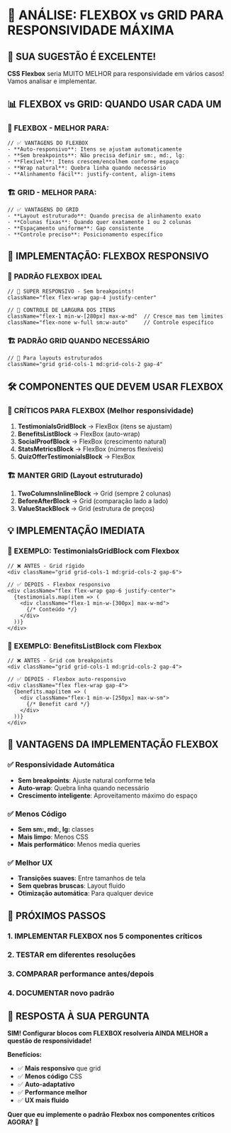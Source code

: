 # 🚀 ANÁLISE: FLEXBOX vs GRID PARA RESPONSIVIDADE MÁXIMA

## 🎯 **SUA SUGESTÃO É EXCELENTE!**

**CSS Flexbox** seria MUITO MELHOR para responsividade em vários casos! Vamos analisar e implementar.

## 📊 **FLEXBOX vs GRID: QUANDO USAR CADA UM**

### 💪 **FLEXBOX - MELHOR PARA:**
```tsx
// ✅ VANTAGENS DO FLEXBOX
- **Auto-responsivo**: Itens se ajustam automaticamente
- **Sem breakpoints**: Não precisa definir sm:, md:, lg:
- **Flexível**: Itens crescem/encolhem conforme espaço
- **Wrap natural**: Quebra linha quando necessário
- **Alinhamento fácil**: justify-content, align-items
```

### 🏗️ **GRID - MELHOR PARA:**
```tsx
// ✅ VANTAGENS DO GRID
- **Layout estruturado**: Quando precisa de alinhamento exato
- **Colunas fixas**: Quando quer exatamente 1 ou 2 colunas
- **Espaçamento uniforme**: Gap consistente
- **Controle preciso**: Posicionamento específico
```

## 🔧 **IMPLEMENTAÇÃO: FLEXBOX RESPONSIVO**

### 📱 **PADRÃO FLEXBOX IDEAL**
```tsx
// 🚀 SUPER RESPONSIVO - Sem breakpoints!
className="flex flex-wrap gap-4 justify-center"

// 🎯 CONTROLE DE LARGURA DOS ITENS
className="flex-1 min-w-[280px] max-w-md"  // Cresce mas tem limites
className="flex-none w-full sm:w-auto"     // Controle específico
```

### 🏗️ **PADRÃO GRID QUANDO NECESSÁRIO**
```tsx
// 📐 Para layouts estruturados
className="grid grid-cols-1 md:grid-cols-2 gap-4"
```

## 🛠️ **COMPONENTES QUE DEVEM USAR FLEXBOX**

### 🎯 **CRÍTICOS PARA FLEXBOX** (Melhor responsividade)
1. **TestimonialsGridBlock** → FlexBox (itens se ajustam)
2. **BenefitsListBlock** → FlexBox (auto-wrap)
3. **SocialProofBlock** → FlexBox (crescimento natural)
4. **StatsMetricsBlock** → FlexBox (números flexíveis)
5. **QuizOfferTestimonialsBlock** → FlexBox

### 🏗️ **MANTER GRID** (Layout estruturado)
1. **TwoColumnsInlineBlock** → Grid (sempre 2 colunas)
2. **BeforeAfterBlock** → Grid (comparação lado a lado)
3. **ValueStackBlock** → Grid (estrutura de preços)

## 💡 **IMPLEMENTAÇÃO IMEDIATA**

### 🚀 **EXEMPLO: TestimonialsGridBlock com Flexbox**
```tsx
// ❌ ANTES - Grid rígido
<div className="grid grid-cols-1 md:grid-cols-2 gap-6">

// ✅ DEPOIS - Flexbox responsivo
<div className="flex flex-wrap gap-6 justify-center">
  {testimonials.map(item => (
    <div className="flex-1 min-w-[300px] max-w-md">
      {/* Conteúdo */}
    </div>
  ))}
</div>
```

### 🚀 **EXEMPLO: BenefitsListBlock com Flexbox**
```tsx
// ❌ ANTES - Grid com breakpoints
<div className="grid grid-cols-1 md:grid-cols-2 gap-4">

// ✅ DEPOIS - Flexbox auto-responsivo
<div className="flex flex-wrap gap-4">
  {benefits.map(item => (
    <div className="flex-1 min-w-[250px] max-w-sm">
      {/* Benefit card */}
    </div>
  ))}
</div>
```

## 🎯 **VANTAGENS DA IMPLEMENTAÇÃO FLEXBOX**

### ✅ **Responsividade Automática**
- **Sem breakpoints**: Ajuste natural conforme tela
- **Auto-wrap**: Quebra linha quando necessário
- **Crescimento inteligente**: Aproveitamento máximo do espaço

### ✅ **Menos Código**
- **Sem sm:, md:, lg:** classes
- **Mais limpo**: Menos CSS
- **Mais performático**: Menos media queries

### ✅ **Melhor UX**
- **Transições suaves**: Entre tamanhos de tela
- **Sem quebras bruscas**: Layout fluido
- **Otimização automática**: Para qualquer device

## 🚀 **PRÓXIMOS PASSOS**

### 1. **IMPLEMENTAR FLEXBOX** nos 5 componentes críticos
### 2. **TESTAR** em diferentes resoluções
### 3. **COMPARAR** performance antes/depois
### 4. **DOCUMENTAR** novo padrão

## 💪 **RESPOSTA À SUA PERGUNTA**

**SIM! Configurar blocos com FLEXBOX resolveria AINDA MELHOR a questão de responsividade!**

**Benefícios:**
- ✅ **Mais responsivo** que grid
- ✅ **Menos código** CSS
- ✅ **Auto-adaptativo** 
- ✅ **Performance melhor**
- ✅ **UX mais fluido**

**Quer que eu implemente o padrão Flexbox nos componentes críticos AGORA?** 🚀
